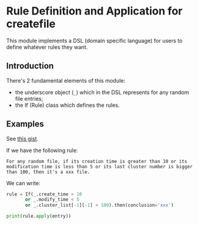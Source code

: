 
Rule Definition and Application for createfile
====

This module implements a DSL (domain specific language) for users to define
whatever rules they want.

Introduction
----
There's 2 fundamental elements of this module:
* the underscore object (`_`) which in the DSL represents for any random file
entries;
* the If (Rule) class which defines the rules.

Examples
----
See [this gist](https://gist.github.com/mad4alcohol/dbbe26984fe5536b5aaf ).

If we have the following rule:

    For any random file, if its creation time is greater than 10 or its
    modification time is less than 5 or its last cluster number is bigger
    than 100, then it's a xxx file.

We can write:
```python
rule = If(_.create_time > 10
       or _.modify_time < 5
       or _.cluster_list[-1][-1] > 100).then(conclusion='xxx')

print(rule.apply(entry))
```

